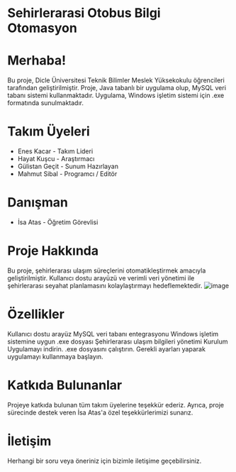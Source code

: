# Sehirlerarasi Otobus Bilgi Otomasyon
# Merhaba!

Bu proje, Dicle Üniversitesi Teknik Bilimler Meslek Yüksekokulu öğrencileri tarafından geliştirilmiştir. Proje, Java tabanlı bir uygulama olup, MySQL veri tabanı sistemi kullanmaktadır. Uygulama, Windows işletim sistemi için .exe formatında sunulmaktadır.

# Takım Üyeleri
- Enes Kacar - Takım Lideri
- Hayat Kuşcu - Araştırmacı
- Gülistan Geçit - Sunum Hazırlayan
- Mahmut Sibal - Programcı / Editör

# Danışman
- İsa Atas - Öğretim Görevlisi

# Proje Hakkında
Bu proje, şehirlerarası ulaşım süreçlerini otomatikleştirmek amacıyla geliştirilmiştir. Kullanıcı dostu arayüzü ve verimli veri yönetimi ile şehirlerarası seyahat planlamasını kolaylaştırmayı hedeflemektedir.
![image](https://github.com/user-attachments/assets/a984c92a-2238-4379-a159-6457ac7fd1b0)


# Özellikler
Kullanıcı dostu arayüz
MySQL veri tabanı entegrasyonu
Windows işletim sistemine uygun .exe dosyası
Şehirlerarası ulaşım bilgileri yönetimi
Kurulum
Uygulamayı indirin.
.exe dosyasını çalıştırın.
Gerekli ayarları yaparak uygulamayı kullanmaya başlayın.

# Katkıda Bulunanlar
Projeye katkıda bulunan tüm takım üyelerine teşekkür ederiz. Ayrıca, proje sürecinde destek veren İsa Atas'a özel teşekkürlerimizi sunarız.

# İletişim
Herhangi bir soru veya öneriniz için bizimle iletişime geçebilirsiniz.

